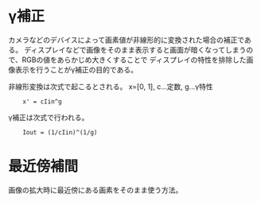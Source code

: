 <!-- FileName: readme
 Author: 8ucchiman
 CreatedDate: 2023-03-08 00:10:04 +0900
 LastModified: 2023-03-08 00:21:46 +0900
 Reference: 8ucchiman.jp
-->


# γ補正


カメラなどのデバイスによって画素値が非線形的に変換された場合の補正である。
ディスプレイなどで画像をそのまま表示すると画面が暗くなってしまうので、RGBの値をあらかじめ大きくすることで
ディスプレイの特性を排除した画像表示を行うことがγ補正の目的である。

非線形変換は次式で起こるとされる。
x=[0, 1], c...定数, g...γ特性

```
    x' = cIin^g
```

γ補正は次式で行われる。
```
    Iout = (1/cIin)^(1/g)
```


# 最近傍補間

画像の拡大時に最近傍にある画素をそのまま使う方法。
